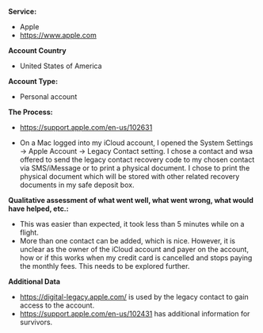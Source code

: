 **Service:** 
* Apple
* https://www.apple.com

**Account Country**
* United States of America

**Account Type:**
* Personal account

**The Process:**
* https://support.apple.com/en-us/102631

* On a Mac logged into my iCloud account, I opened the System Settings -> Apple Account -> Legacy Contact setting.  I chose a contact and wsa offered to send the legacy contact recovery code to my chosen contact via SMS/iMessage or to print a physical document.  I chose to print the physical document which will be stored with other related recovery documents in my safe deposit box.

**Qualitative assessment of what went well, what went wrong, what would have helped, etc.:**
* This was easier than expected, it took less than 5 minutes while on a flight. 
* More than one contact can be added, which is nice.  However, it is unclear as the owner of the iCloud account and payer on the account, how or if this works
when my credit card is cancelled and stops paying the monthly fees.  This needs to be explored further.

**Additional Data**
* https://digital-legacy.apple.com/ is used by the legacy contact to gain access to the account.
* https://support.apple.com/en-us/102431 has additional information for survivors.

